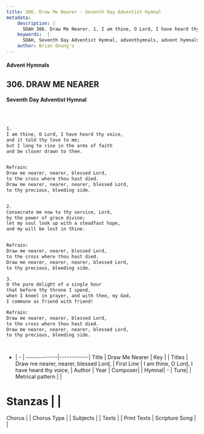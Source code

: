 ```yaml
---
title: 306. Draw Me Nearer - Seventh Day Adventist Hymnal
metadata:
    description: |
      SDAH 306. Draw Me Nearer. 1. I am thine, O Lord, I have heard thy voice, and it told thy love to me; but I long to rise in the arms of faith and be closer drawn to thee. 
    keywords:  |
      SDAH, Seventh Day Adventist Hymnal, adventhymnals, advent hymnals, Draw Me Nearer, I am thine, O Lord, I have heard thy voice, ,Draw me nearer, nearer, blessed Lord,
    author: Brian Onang'o
---
```


#### Advent Hymnals
## 306. DRAW ME NEARER
#### Seventh Day Adventist Hymnal

```txt



1.
I am thine, O Lord, I have heard thy voice,
and it told thy love to me;
but I long to rise in the arms of faith
and be closer drawn to thee.


Refrain:
Draw me nearer, nearer, blessed Lord,
to the cross where thou hast died.
Draw me nearer, nearer, nearer, blessed Lord,
to thy precious, bleeding side.


2.
Consecrate me now to thy service, Lord,
by the power of grace divine;
let my soul look up with a steadfast hope,
and my will be lost in thine.


Refrain:
Draw me nearer, nearer, blessed Lord,
to the cross where thou hast died.
Draw me nearer, nearer, nearer, blessed Lord,
to thy precious, bleeding side.

3.
O the pure delight of a single hour
that before thy throne I spend,
when I kneel in prayer, and with thee, my God,
I commune as friend with friend!

Refrain:
Draw me nearer, nearer, blessed Lord,
to the cross where thou hast died.
Draw me nearer, nearer, nearer, blessed Lord,
to thy precious, bleeding side.




```

- |   -  |
-------------|------------|
Title | Draw Me Nearer |
Key |  |
Titles | Draw me nearer, nearer, blessed Lord, |
First Line | I am thine, O Lord, I have heard thy voice, |
Author | 
Year | 
Composer|  |
Hymnal|  - |
Tune|  |
Metrical pattern | |
# Stanzas |  |
Chorus |  |
Chorus Type |  |
Subjects |  |
Texts |  |
Print Texts | 
Scripture Song |  |
  
